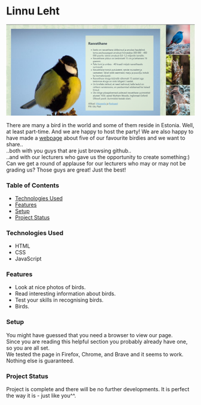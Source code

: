 # Linnu Leht

![Welcome!](./screenshot.png)


There are many a bird in the world and some of them reside in Estonia. Well, at least part-time. And we are happy to host the party! We are also happy to have made a [webpage](https://kodu.ut.ee/~susi1417/LinnuLeht/views/index.html) about five of our favourite birdies and we want to share..  
..both with you guys that are just browsing github..  
..and with our lecturers who gave us the opportunity to create something:)  
Can we get a round of applause for our lecturers who may or may not be grading us? Those guys are great! Just the best!


### Table of Contents

* [Technologies Used](#technologies-used)
* [Features](#features)
* [Setup](#setup)
* [Project Status](#project-status)


### Technologies Used

- HTML  
- CSS  
- JavaScript  


### Features

- Look at nice photos of birds.  
- Read interesting information about birds.  
- Test your skills in recognising birds.
- Birds.  


### Setup

You might have guessed that you need a browser to view our page.  
Since you are reading this helpful section you probably already have one, so you are all set.  
We tested the page in Firefox, Chrome, and Brave and it seems to work. Nothing else is guaranteed. 


### Project Status

Project is complete and there will be no further developments. It is perfect the way it is - just like you^^.
